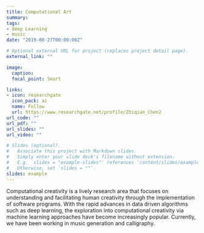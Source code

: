 ```yaml
---
title: Computational Art
summary:
tags:
- deep Learning
- music
date: "2019-08-27T00:00:00Z"

# Optional external URL for project (replaces project detail page).
external_link: ""

image:
  caption:
  focal_point: Smart

links:
- icon: researchgate
  icon_pack: ai
  name: Follow
  url: https://www.researchgate.net/profile/Zhiqian_Chen2
url_code: ""
url_pdf: ""
url_slides: ""
url_video: ""

# Slides (optional).
#   Associate this project with Markdown slides.
#   Simply enter your slide deck's filename without extension.
#   E.g. `slides = "example-slides"` references `content/slides/example-slides.md`.
#   Otherwise, set `slides = ""`.
slides: example
---
```

<!-- __[ with Georgia Tech ]__ -->

Computational creativity is a lively research area that focuses on understanding and facilitating human creativity through the implementation of software programs. With the rapid advances in data driven algorithms such as deep learning, the exploration into computational creativity via machine learning approaches have become increasingly popular. Currently, we have been working in music generation and calligraphy.
